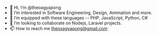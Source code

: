 - 👋 Hi, I’m @theoagyapong
- 👀 I’m interested in Software Engineering, Design, Amimation and more.
- 🌱 I’m equipped with these languages
-- PHP, JavaScript, Python, C#
- 💞️ I’m looking to collaborate on Nodejs, Laravel projects.
- 📫 How to reach me theoxagyapong@gmail.com

<!---
theoagyapong/theoagyapong is a ✨ special ✨ repository because its `README.md` (this file) appears on your GitHub profile.
You can click the Preview link to take a look at your changes.
--->
